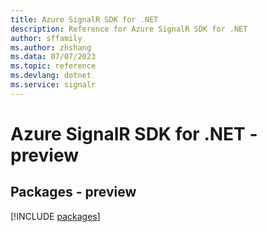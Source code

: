 ```yaml
---
title: Azure SignalR SDK for .NET
description: Reference for Azure SignalR SDK for .NET
author: sffamily
ms.author: zhshang
ms.data: 07/07/2023
ms.topic: reference
ms.devlang: dotnet
ms.service: signalr
---
```

# Azure SignalR SDK for .NET - preview
## Packages - preview
[!INCLUDE [packages](signalr-index.md)]